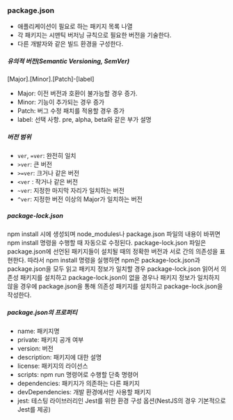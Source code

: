 ### package.json
* 애플리케이션이 필요로 하는 패키지 목록 나열
* 각 패키지는 시맨틱 버저닝 규칙으로 필요한 버전을 기술한다.
* 다른 개발자와 같은 빌드 환경을 구성한다.

##### 유의적 버전(Semantic Versioning, SemVer)
[Major].[Minor].[Patch]-[label]
* Major: 이전 버전과 호환이 불가능할 경우 증가.
* Minor: 기능이 추가되는 경우 증가
* Patch: 버그 수정 패치를 적용할 경우 증가
* label: 선택 사항. pre, alpha, beta와 같은 부가 설명

##### 버전 범위
* `ver`, `=ver`: 완전히 일치
* `>ver`: 큰 버전
* `>=ver`: 크거나 같은 버전
* `<ver` : 작거나 같은 버전
* `~ver`: 지정한 마지막 자리가 일치하는 버전
* `^ver`: 지정한 버전 이상의 Major가 일치하는 버전

##### package-lock.json
npm install 시에 생성되며 node_modules나 package.json 파일의 내용이 바뀌면 npm install 명령을 수행할 때 자동으로 수정된다.  package-lock.json 파일은 package.json에 선언된 패키지들이 설치될 때의 정확한 버전과 서로 간의 의존성을 표현한다. 따라서 npm install 명령을 실행하면 npm은 package-lock.json과 package.json을 모두 읽고 패키지 정보가 일치할 경우 package-lock.json 읽어서 의존성 패키지를 설치하고 package-lock.json이 없을 경우나 패키지 정보가 일치하지 않을 경우에 package.json을 통해 의존성 패키지를 설치하고 package-lock.json을 작성한다.

##### package.json의 프로퍼티
* name: 패키지명
* private: 패키지 공개 여부
* version: 버전
* description: 패키지에 대한 설명
* license: 패키지의 라이선스
* scripts: npm run 명령어로 수행할 단축 명령어
* dependencies: 패키지가 의존하는 다른 패키지
* devDependencies: 개발 환경에서만 사용할 패키지
* jest: 테스팅 라이브러리인 Jest를 위한 환경 구성 옵션(NestJS의 경우 기본적으로 Jest를 제공)